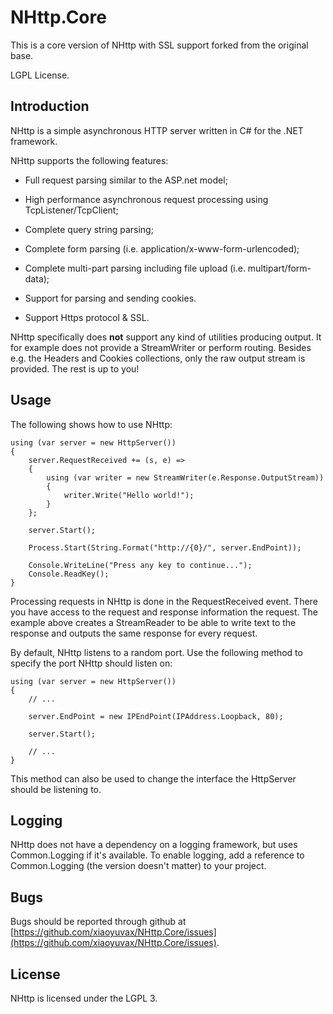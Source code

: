 # NHttp.Core
This is a core version of NHttp with SSL support forked from the original base.

LGPL License.

## Introduction

NHttp is a simple asynchronous HTTP server written in C# for the .NET framework.

NHttp supports the following features:

* Full request parsing similar to the ASP.net model;

* High performance asynchronous request processing using TcpListener/TcpClient;

* Complete query string parsing;

* Complete form parsing (i.e. application/x-www-form-urlencoded);

* Complete multi-part parsing including file upload (i.e. multipart/form-data);

* Support for parsing and sending cookies.

* Support Https protocol & SSL.


NHttp specifically does **not** support any kind of utilities producing output.
It for example does not provide a StreamWriter or perform routing. Besides e.g.
the Headers and Cookies collections, only the raw output stream is provided.
The rest is up to you!

## Usage

The following shows how to use NHttp:

    using (var server = new HttpServer())
    {
        server.RequestReceived += (s, e) =>
        {
            using (var writer = new StreamWriter(e.Response.OutputStream))
            {
                writer.Write("Hello world!");
            }
        };

        server.Start();

        Process.Start(String.Format("http://{0}/", server.EndPoint));

        Console.WriteLine("Press any key to continue...");
        Console.ReadKey();
    }

Processing requests in NHttp is done in the RequestReceived event. There you
have access to the request and response information the request. The example
above creates a StreamReader to be able to write text to the response and
outputs the same response for every request.

By default, NHttp listens to a random port. Use the following method to specify
the port NHttp should listen on:

    using (var server = new HttpServer())
    {
        // ...

        server.EndPoint = new IPEndPoint(IPAddress.Loopback, 80);

        server.Start();

        // ...
    }

This method can also be used to change the interface the HttpServer should be
listening to.

## Logging

NHttp does not have a dependency on a logging framework, but uses Common.Logging
if it's available. To enable logging, add a reference to Common.Logging (the
version doesn't matter) to your project.

## Bugs

Bugs should be reported through github at
[https://github.com/xiaoyuvax/NHttp.Core/issues](https://github.com/xiaoyuvax/NHttp.Core/issues).

## License

NHttp is licensed under the LGPL 3.
